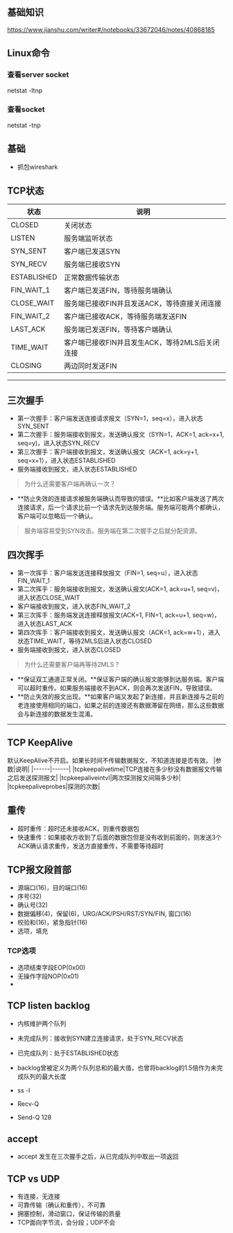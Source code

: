 ## 基础知识
https://www.jianshu.com/writer#/notebooks/33672046/notes/40868185

## Linux命令
### 查看server socket
netstat -ltnp
### 查看socket
netstat -tnp

## 基础
- 抓包wireshark


## TCP状态
|状态 | 说明|
|------|------|
|CLOSED|关闭状态|
|LISTEN|服务端监听状态|
|SYN_SENT|客户端已发送SYN|
|SYN_RECV|服务端已接收SYN|
|ESTABLISHED|正常数据传输状态|
|FIN_WAIT_1|客户端已发送FIN，等待服务端确认|
|CLOSE_WAIT|服务端已接收FIN并且发送ACK，等待直接关闭连接|
|FIN_WAIT_2|客户端已接收ACK，等待服务端发送FIN|
|LAST_ACK|服务端已发送FIN，等待客户端确认|
|TIME_WAIT|客户端已接收FIN并且发生ACK，等待2MLS后关闭连接|
|CLOSING|两边同时发送FIN|

---

## 三次握手
+ 第一次握手：客户端发送连接请求报文（SYN=1，seq=x），进入状态SYN_SENT
+ 第二次握手：服务端接收到报文，发送确认报文（SYN=1，ACK=1, ack=x+1, seq=y)，进入状态SYN_RECV
+ 第三次握手：客户端接收到报文，发送确认报文（ACK=1, ack=y+1, seq=x+1），进入状态ESTABLISHED
+ 服务端接收到报文，进入状态ESTABLISHED

> 为什么还需要客户端再确认一次？
+ **防止失效的连接请求被服务端确认而导致的错误。**比如客户端发送了两次连接请求，后一个请求比前一个请求先到达服务端。服务端可能两个都确认，客户端可以忽略后一个确认。

> 服务端容易受到SYN攻击。服务端在第二次握手之后就分配资源。

## 四次挥手
+ 第一次挥手：客户端发送连接释放报文（FIN=1, seq=u），进入状态FIN_WAIT_1
+ 第二次挥手：服务端接收到报文，发送确认报文(ACK=1, ack=u+1, seq=v)，进入状态CLOSE_WAIT
+ 客户端接收到报文，进入状态FIN_WAIT_2
+ 第三次挥手：服务端发送连接释放报文(ACK=1, FIN=1, ack=u+1, seq=w)，进入状态LAST_ACK
+ 第四次挥手：客户端接收到报文，发送确认报文（ACK=1, ack=w+1），进入状态TIME_WAIT，等待2MLS后进入状态CLOSED
+ 服务端接收到报文，进入状态CLOSED

> 为什么还需要客户端再等待2MLS？
+ **保证双工通道正常关闭。**保证客户端的确认报文能够到达服务端。客户端可以超时重传。如果服务端接收不到ACK，则会再次发送FIN，导致错误。
+ **防止失效的报文出现。**如果客户端又发起了新连接，并且新连接与之前的老连接使用相同的端口，如果之前的连接还有数据滞留在网络，那么这些数据会与新连接的数据发生混淆。

---

## TCP KeepAlive
默认KeepAlive不开启。如果长时间不传输数据报文，不知道连接是否有效。
|参数|说明|
|------|------|
|tcpkeepalivetime|TCP连接在多少秒没有数据报文传输之后发送探测报文|
|tcpkeepaliveintvl|两次探测报文间隔多少秒|
|tcpkeepaliveprobes|探测的次数|

## 重传
- 超时重传：超时还未接收ACK，则重传数据包
- 快速重传：如果接收方收到了后面的数据包但是没有收到前面的，则发送3个ACK确认请求重传，发送方直接重传，不需要等待超时

## TCP报文段首部
- 源端口(16)，目的端口(16)
- 序号(32)
- 确认号(32)
- 数据偏移(4)，保留(6)，URG/ACK/PSH/RST/SYN/FIN, 窗口(16)
- 校验和(16)，紧急指针(16)
- 选项，填充

### TCP选项
- 选项结束字段EOP(0x00)
- 无操作字段NOP(0x01)
- 

## TCP listen backlog
- 内核维护两个队列
- 未完成队列：接收到SYN建立连接请求，处于SYN_RECV状态
- 已完成队列：处于ESTABLISHED状态
- backlog曾被定义为两个队列总和的最大值，也曾将backlog的1.5倍作为未完成队列的最大长度

- ss -l
- Recv-Q
- Send-Q 128

## accept
- accept 发生在三次握手之后，从已完成队列中取出一项返回

## TCP vs UDP 
- 有连接，无连接
- 可靠传输（确认和重传），不可靠
- 拥塞控制，滑动窗口，保证传输的质量
- TCP面向字节流，会分段；UDP不会












